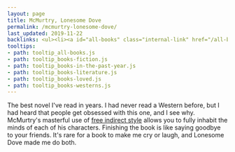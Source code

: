 ```yaml
---
layout: page
title: McMurtry, Lonesome Dove
permalink: /mcmurtry-lonesome-dove/
last_updated: 2019-11-22
backlinks: <ul><li><a id="all-books" class="internal-link" href="/all-books/">All books</a></li><li><a id="books-fiction" class="internal-link" href="/books-fiction/">Fiction</a></li><li><a id="books-in-the-past-year" class="internal-link" href="/books-in-the-past-year/">In the past year</a></li><li><a id="books-literature" class="internal-link" href="/books-literature/">Literature</a></li><li><a id="books-loved" class="internal-link" href="/books-loved/">Loved</a></li><li><a id="books-westerns" class="internal-link" href="/books-westerns/">Westerns</a></li></ul>
tooltips: 
- path: tooltip_all-books.js
- path: tooltip_books-fiction.js
- path: tooltip_books-in-the-past-year.js
- path: tooltip_books-literature.js
- path: tooltip_books-loved.js
- path: tooltip_books-westerns.js
---
```


The best novel I've read in years. I had never read a Western before, but I had heard that people get obsessed with this one, and I see why. McMurtry's masterful use of [free indirect style](https://en.wikipedia.org/wiki/Free_indirect_speech) allows you to fully inhabit the minds of each of his characters. Finishing the book is like saying goodbye to your friends. It's rare for a book to make me cry or laugh, and Lonesome Dove made me do both.